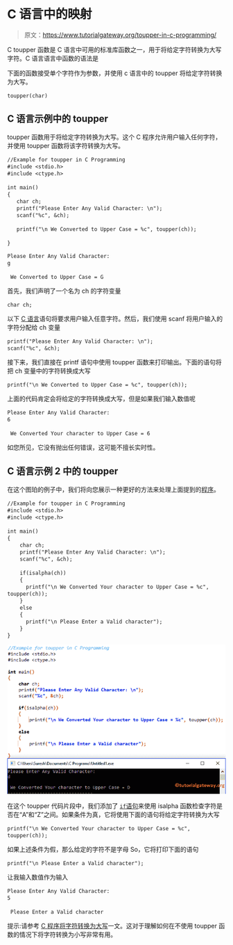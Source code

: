 # C 语言中的映射

> 原文：<https://www.tutorialgateway.org/toupper-in-c-programming/>

C toupper 函数是 C 语言中可用的标准库函数之一，用于将给定字符转换为大写字符。C 语言语言中函数的语法是

下面的函数接受单个字符作为参数，并使用 c 语言中的 toupper 将给定字符转换为大写。

```
toupper(char)
```

## C 语言示例中的 toupper

toupper 函数用于将给定字符转换为大写。这个 C 程序允许用户输入任何字符，并使用 toupper 函数将该字符转换为大写。

```
//Example for toupper in C Programming
#include <stdio.h>
#include <ctype.h>

int main()
{
   char ch;
   printf("Please Enter Any Valid Character: \n");
   scanf("%c", &ch);

   printf("\n We Converted to Upper Case = %c", toupper(ch));         

}
```

```
Please Enter Any Valid Character: 
g

 We Converted to Upper Case = G
```

首先，我们声明了一个名为 ch 的字符变量

```
char ch;
```

以下 [C 语言](https://www.tutorialgateway.org/c-programming/)语句将要求用户输入任意字符。然后，我们使用 scanf 将用户输入的字符分配给 ch 变量

```
printf("Please Enter Any Valid Character: \n");
scanf("%c", &ch);
```

接下来，我们直接在 printf 语句中使用 toupper 函数来打印输出。下面的语句将把 ch 变量中的字符转换成大写

```
printf("\n We Converted to Upper Case = %c", toupper(ch));
```

上面的代码肯定会将给定的字符转换成大写，但是如果我们输入数值呢

```
Please Enter Any Valid Character: 
6

 We Converted Your character to Upper Case = 6
```

如您所见，它没有抛出任何错误，这可能不擅长实时性。

## C 语言示例 2 中的 toupper

在这个图珀的例子中，我们将向您展示一种更好的方法来处理上面提到的[程序](https://www.tutorialgateway.org/c-programming-examples/)。

```
//Example for toupper in C Programming
#include <stdio.h>
#include <ctype.h>

int main()
{
    char ch;
    printf("Please Enter Any Valid Character: \n");
    scanf("%c", &ch);

    if(isalpha(ch))
    {
      printf("\n We Converted Your character to Upper Case = %c", toupper(ch));         
    }
    else
    {
      printf("\n Please Enter a Valid character"); 
    }
}
```

![toupper in C Programming 3](img/5df519609591ebe451870c342aa6c3ee.png)

在这个 toupper 代码片段中，我们添加了 [`if`语句](https://www.tutorialgateway.org/if-statement-in-c/)来使用 isalpha 函数检查字符是否在“A”和“Z”之间。如果条件为真，它将使用下面的语句将给定字符转换为大写

```
printf("\n We Converted Your character to Upper Case = %c", toupper(ch));
```

如果上述条件为假，那么给定的字符不是字母 So，它将打印下面的语句

```
printf("\n Please Enter a Valid character");
```

让我输入数值作为输入

```
Please Enter Any Valid Character: 
5

 Please Enter a Valid character
```

提示:请参考 [C 程序将字符转换为大写](https://www.tutorialgateway.org/c-program-to-convert-character-to-uppercase/)一文。这对于理解如何在不使用 toupper 函数的情况下将字符转换为小写非常有用。